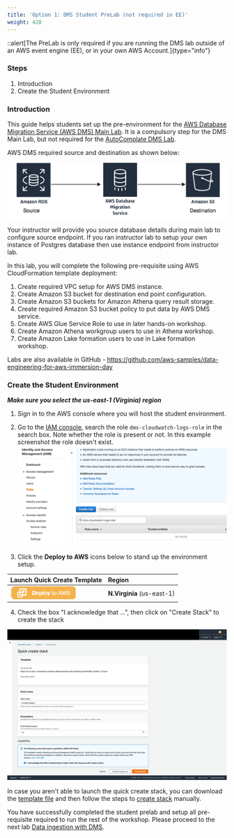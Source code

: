 ```yaml
---
title: 'Option 1: DMS Student PreLab (not required in EE)'
weight: 420
---
```


::alert[The PreLab is only required if you are running the DMS lab outside of an AWS event engine (EE), or in your own AWS Account.]{type="info"}

### Steps

1. Introduction
2. Create the Student Environment

### Introduction

This guide helps students set up the pre-environment for the [AWS Database Migration Service (AWS DMS) Main Lab](../400/440-main-lab). It is a compulsory step for the DMS Main Lab, but not required for the [AutoComplate DMS Lab](../400/420-auto-complete-lab).

AWS DMS required source and destination as shown below:

![](/static/400/images/19.png)

Your instructor will provide you source database details during main lab to configure source endpoint. If you ran instructor lab to setup your own instance of Postgres database then use instance endpoint from instructor lab.

In this lab, you will complete the following pre-requisite using AWS CloudFormation template deployment:

1. Create required VPC setup for AWS DMS instance.
2. Create Amazon S3 bucket for destination end point configuration.
3. Create Amazon S3 buckets for Amazon Athena query result storage.
4. Create required Amazon S3 bucket policy to put data by AWS DMS service.
5. Create AWS Glue Service Role to use in later hands-on workshop.
6. Create Amazon Athena workgroup users to use in Athena workshop.
7. Create Amazon Lake formation users to use in Lake formation workshop.

Labs are also available in GitHub - https://github.com/aws-samples/data-engineering-for-aws-immersion-day

### Create the Student Environment

**_Make sure you select the us-east-1 (Virginia) region_**

1. Sign in to the AWS console where you will host the student environment.

2. Go to the [IAM console](https://console.aws.amazon.com/iam/home?region=us-east-1#/roles), search the role `dms-cloudwatch-logs-role` in the search box. Note whether the role is present or not. In this example screenshot the role doesn't exist.
   ![](/static/400/images/79.png)
3. Click the **Deploy to AWS** icons below to stand up the environment setup.

| Launch Quick Create Template                                                                                                                                                                                                                                                                                                               | Region                     |
| :----------------------------------------------------------------------------------------------------------------------------------------------------------------------------------------------------------------------------------------------------------------------------------------------------------------------------------------- | :------------------------- |
| [![Launch CloudFormation](/static/images/00-deploy-to-aws.png)](https://console.aws.amazon.com/cloudformation/home?region=us-east-1#/stacks/quickcreate?templateUrl=https%3A%2F%2Fs3.us-east-1.amazonaws.com%2Faws-dataengineering-day.workshop.aws%2FDMSlab_student_CFN.json&stackName=dmslab-student&param_DMSCWRoleCreated=no) | **N.Virginia** (us-east-1) |

4. Check the box "I acknowledge that ...", then click on "Create Stack" to create the stack

![](/static/400/images/student-stack.png)

In case you aren't able to launch the quick create stack, you can download the [template file](https://s3.us-east-1.amazonaws.com/aws-dataengineering-day.workshop.aws/DMSlab_student_CFN.json) and then follow the steps to [create stack](https://docs.aws.amazon.com/AWSCloudFormation/latest/UserGuide/cfn-console-create-stack.html) manually.

You have successfully completed the student prelab and setup all pre-requisite required to run the rest of the workshop.
Please proceed to the next lab [Data ingestion with DMS](../430-main-lab).